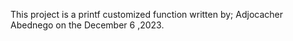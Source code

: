 This project is a printf customized function written by;
Adjocacher Abednego on the December 6 ,2023. 

